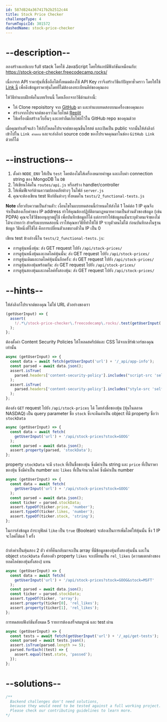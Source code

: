 ```yaml
---
id: 587d824a367417b2b2512c44
title: Stock Price Checker
challengeType: 4
forumTopicId: 301572
dashedName: stock-price-checker
---
```


# --description--

ลองสร้างแอปแบบ full stack โดยใช้ JavaScript โดยให้แอปมีฟังก์ชันเหมือนกับ: <https://stock-price-checker.freecodecamp.rocks/>

เนื่องจาก API ราคาหุ้นที่เชื่อถือได้ทั้งหมดต้องใช้ API Key เราจึงสร้างวิธีแก้ปัญหาชั่วคราว โดยให้ใช้ [Link นี้](https://stock-price-checker-proxy.freecodecamp.rocks/) เพื่อดึงข้อมูลราคาหุ้นโดยที่ไม่ต้องลงทะเบียนคีย์ของคุณเอง

ให้วิธีทำแบบฝึกหัดในบทเรียนนี้ โดยเลือกจากวิธีด้านล่างนี้:

- ให้ Clone repoisitory จาก [GitHub](https://github.com/freeCodeCamp/boilerplate-project-stockchecker/) มา และทำแบบทดสอบบนเครื่องของคุณเอง
- สร้างจากโปรเจกต์ของเราในเว็บไซต์ [Replit](https://replit.com/github/freeCodeCamp/boilerplate-project-stockchecker)
- ใช้เครื่องมือสร้างเว็บอื่นๆ และอย่าลืมเก็บไฟล์ไว้ใน GitHub repo ของคุณด้วย

เมื่อคุณทำเสร็จแล้ว ให้อัปโหลดโปรเจกต์ของคุณขึ้นโฮสต์ และเปิดเป็น public จากนั้นให้ส่งลิงก์เข้าไปใน `Link คำตอบ` และจะส่งลิงก์ source code ของโปรเจคคุณมาในช่อง `GitHub Link` ด้วยก็ได้

# --instructions--

1. ตั้งค่า `NODE_ENV` ให้เป็น `test` โดยต้องไม่ใส่เครื่องหมายคำพูด และเก็บค่า connection string ของ MongoDB ใน `DB` 
2. ให้เขียนโค้ดใน `routes/api.js` หรือสร้าง handler/controller
3. ให้เพิ่มฟีเจอร์ด้านความปลอดภัยต่างๆ ในไฟล์ `server.js`
4. คุณจะต้องเขียน test ฟังก์ชันต่างๆ ทั้งหมดใน `tests/2_functional-tests.js`

**Note** เกี่ยวกับความเป็นส่วนตัว: เงื่อนไขในแบบทดสอนนี้กำหนดให้ส่งได้ 1 ไลค์ต่อ 1 IP คุณจึงจำเป็นต้องเก็บค่าของ IP address 
ทำให้คุณต้องปฏิบัติตามกฎหมายความเป็นส่วนตัวของข้อมูล (เช่น PDPA) 
คุณจะใช้วิธีขออนุญาตผู้ใช้ เพื่อบันทึกข้อมูลก็ได้ 
แต่การทำให้ข้อมูลนนั้นระบุตัวตนเจ้าของไม่ได้จะง่ายกว่า 
สำหรับแบบทดสอบนี้ เราให้คุณหาวิธีที่ทำให้ใช้ IP ระบุตัวตนไม่ได้ ก่อนบันทึกลงในฐานข้อมูล 
วิธีหนึ่งที่ใช้ได้ คือการเปลี่ยนตัวเลขบางตัวใน IP เป็น 0

เขียน test ข้างล่างนี้ใน `tests/2_functional-tests.js`:

- การดูหุ้นหนึ่งหุ้น: ส่ง GET request ไปยัง `/api/stock-prices/`
- การดูหุ้นหนึ่งหุ้นและกดไลค์หุ้นนั้น: ส่ง GET request ไปยัง `/api/stock-prices/`
- การดูหุ้นเดิมและกดไลค์หุ้นนั้นอีกครั้ง: ส่ง GET request ไปยัง `/api/stock-prices/`
- การดูหุ้นสองหุ้นพร้อมกัน: ส่ง GET request ไปยัง `/api/stock-prices/`
- การดูหุ้นสองหุ้นและกดไลค์ทั้งสองหุ้น: ส่ง GET request ไปยัง `/api/stock-prices/`

# --hints--

ให้ส่งลิงก์โปรเจกต์ของคุณ ไม่ใช่ URL ตัวอย่างของเรา

```js
(getUserInput) => {
  assert(
    !/.*\/stock-price-checker\.freecodecamp\.rocks/.test(getUserInput('url'))
  );
};
```

ต้องตั้งค่า Content Security Policies ให้โหลดสคริปต์และ CSS ได้จากเซิร์ฟเวอร์ของคุณเท่านั้น

```js
async (getUserInput) => {
  const data = await fetch(getUserInput('url') + '/_api/app-info');
  const parsed = await data.json();
  assert.isTrue(
    parsed.headers['content-security-policy'].includes("script-src 'self'")
  );
  assert.isTrue(
    parsed.headers['content-security-policy'].includes("style-src 'self'")
  );
};
```

ต้องส่ง `GET` request ไปยัง `/api/stock-prices` ได้ โดยส่งชื่อของหุ้น (หุ้นในตลาด NASDAQ) เป็น query parameter ชื่อ `stock` ซึ่งจะคืนค่าเป็น object ที่มี property ชื่อว่า `stockData`

```js
async (getUserInput) => {
  const data = await fetch(
    getUserInput('url') + '/api/stock-prices?stock=GOOG'
  );
  const parsed = await data.json();
  assert.property(parsed, 'stockData');
};
```

property `stockData` จะมี `stock` ที่เป็นชื่อของหุ้น ซึ่งมีค่าเป็น string และ `price` ที่เป็นราคาของหุ้น ซึ่งมีค่าเป็น number และ `likes` ที่เป็นจำนวนไลค์ ซึ่งมีค่าเป็น number

```js
async (getUserInput) => {
  const data = await fetch(
    getUserInput('url') + '/api/stock-prices?stock=GOOG'
  );
  const parsed = await data.json();
  const ticker = parsed.stockData;
  assert.typeOf(ticker.price, 'number');
  assert.typeOf(ticker.likes, 'number');
  assert.typeOf(ticker.stock, 'string');
};
```

ในการส่งข้อมูล ถ้าระบุฟิลด์ `like` เป็น `true` (Boolean) จะต้องเป็นการเพิ่มไลค์ให้หุ้นนั้น ซึ่ง 1 IP จะไลค์ได้แค่ 1 ครั้ง

```js

```

ถ้าส่งค่าเป็นหุ้นสอง 2 ตัว ค่าที่คืนกลับมาจะเป็น array ที่มีข้อมูลของหุ้นทั้งสองหุ้นนั้น และใน object `stockData` ทั้งสองตัว property `likes` จะเปลี่ยนเป็น `rel_likes` (ความแตกต่างของยอดไลค์ของหุ้นทั้งสอง) แทน

```js
async (getUserInput) => {
  const data = await fetch(
    getUserInput('url') + '/api/stock-prices?stock=GOOG&stock=MSFT'
  );
  const parsed = await data.json();
  const ticker = parsed.stockData;
  assert.typeOf(ticker, 'array');
  assert.property(ticker[0], 'rel_likes');
  assert.property(ticker[1], 'rel_likes');
};
```

การทดสอบฟังก์ชันทั้งหมด 5 รายการต้องเสร็จสมบูรณ์ และ test ผ่าน

```js
async (getUserInput) => {
  const tests = await fetch(getUserInput('url') + '/_api/get-tests');
  const parsed = await tests.json();
  assert.isTrue(parsed.length >= 5);
  parsed.forEach((test) => {
    assert.equal(test.state, 'passed');
  });
};
```

# --solutions--

```js
/**
  Backend challenges don't need solutions, 
  because they would need to be tested against a full working project. 
  Please check our contributing guidelines to learn more.
*/
```
